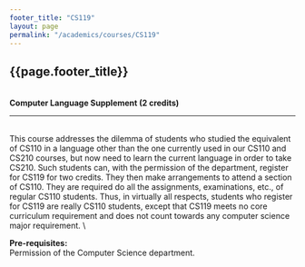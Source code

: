 ```yaml
---
footer_title: "CS119"
layout: page
permalink: "/academics/courses/CS119"
---
```


## {{page.footer_title}}

\
**Computer Language Supplement (2 credits)**

---

\
This course addresses the dilemma of students who studied the equivalent of CS110 in a language other than the one currently used in our CS110 and CS210 courses, but now need to learn the current language in order to take CS210. Such students can, with the permission of the department, register for CS119 for two credits. They then make arrangements to attend a section of CS110. They are required do all the assignments, examinations, etc., of regular CS110 students. Thus, in virtually all respects, students who register for CS119 are really CS110 students, except that CS119 meets no core curriculum requirement and does not count towards any computer science major requirement.
\

**Pre-requisites:**
\
Permission of the Computer Science department.
